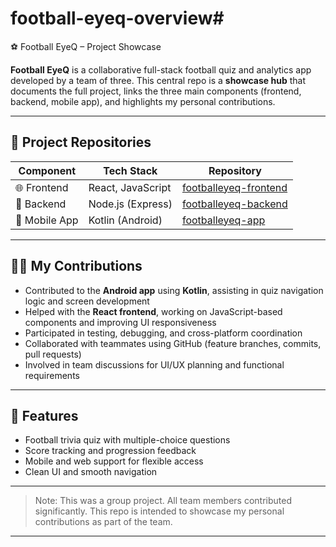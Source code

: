 # football-eyeq-overview# 
⚽ Football EyeQ – Project Showcase

**Football EyeQ** is a collaborative full-stack football quiz and analytics app developed by a team of three. This central repo is a **showcase hub** that documents the full project, links the three main components (frontend, backend, mobile app), and highlights my personal contributions.

---

## 🔗 Project Repositories

| Component | Tech Stack | Repository |
|-----------|------------|------------|
| 🌐 Frontend | React, JavaScript | [footballeyeq-frontend](https://github.com/RealFiretree/footballeyeq-frontend) |
| 🔧 Backend | Node.js (Express) | [footballeyeq-backend](https://github.com/RealFiretree/footballeyeq-backend) |
| 📱 Mobile App | Kotlin (Android) | [footballeyeq-app](https://github.com/RealFiretree/footballeyeq-app) |

---

## 👨‍💻 My Contributions

- Contributed to the **Android app** using **Kotlin**, assisting in quiz navigation logic and screen development
- Helped with the **React frontend**, working on JavaScript-based components and improving UI responsiveness
- Participated in testing, debugging, and cross-platform coordination
- Collaborated with teammates using GitHub (feature branches, commits, pull requests)
- Involved in team discussions for UI/UX planning and functional requirements

---

## 🧠 Features

- Football trivia quiz with multiple-choice questions
- Score tracking and progression feedback
- Mobile and web support for flexible access
- Clean UI and smooth navigation

---

> Note: This was a group project. All team members contributed significantly. This repo is intended to showcase my personal contributions as part of the team.

---

